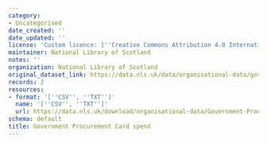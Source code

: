 ```yaml
---
category:
- Uncategorised
date_created: ''
date_updated: ''
license: 'Custom licence: [''Creative Commons Attribution 4.0 International'']'
maintainer: National Library of Scotland
notes: ''
organization: National Library of Scotland
original_dataset_link: https://data.nls.uk/data/organisational-data/government-procurement-card/
records: 2
resources:
- format: '[''CSV'', ''TXT'']'
  name: '[''CSV'', ''TXT'']'
  url: https://data.nls.uk/download/organisational-data/Government-Procurement-Card-Spend.zip
schema: default
title: Government Procurement Card spend
---
```

